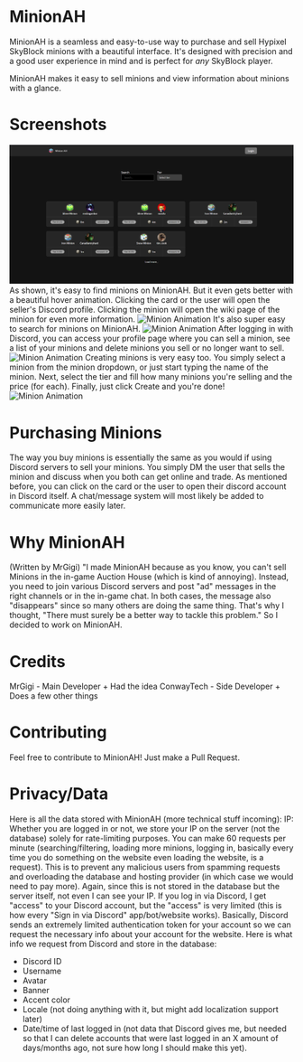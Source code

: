 # MinionAH

MinionAH is a seamless and easy-to-use way to purchase and sell Hypixel SkyBlock minions with a beautiful interface. It's designed with precision and a good user experience in mind and is perfect for *any* SkyBlock player. 

MinionAH makes it easy to sell minions and view information about minions with a glance.

# Screenshots
![MinionAH](/static/assets/images/showcase1.png)
As shown, it's easy to find minions on MinionAH. But it even gets better with a beautiful hover animation. Clicking the card or the user will open the seller's Discord profile. Clicking the minion will open the wiki page of the minion for even more information.
![Minion Animation](/static/assets/images/showcase2.png)
It's also super easy to search for minions on MinionAH.
![Minion Animation](/static/assets/images/showcase3.png)
After logging in with Discord, you can access your profile page where you can sell a minion, see a list of your minions and delete minions you sell or no longer want to sell.
![Minion Animation](/static/assets/images/showcase4.png)
Creating minions is very easy too. You simply select a minion from the minion dropdown, or just start typing the name of the minion. Next, select the tier and fill how many minions you're selling and the price (for each). Finally, just click Create and you're done!
![Minion Animation](/static/assets/images/showcase5.png)

# Purchasing Minions
The way you buy minions is essentially the same as you would if using Discord servers to sell your minions. You simply DM the user that sells the minion and discuss when you both can get online and trade. As mentioned before, you can click on the card or the user to open their discord account in Discord itself.
A chat/message system will most likely be added to communicate more easily later.

# Why MinionAH
(Written by MrGigi)
"I made MinionAH because as you know, you can't sell Minions in the in-game Auction House (which is kind of annoying). Instead, you need to join various Discord servers and post "ad" messages in the right channels or in the in-game chat. In both cases, the message also "disappears" since so many others are doing the same thing.
That's why I thought, "There must surely be a better way to tackle this problem." So I decided to work on MinionAH.

# Credits
MrGigi - Main Developer + Had the idea
ConwayTech - Side Developer + Does a few other things

# Contributing
Feel free to contribute to MinionAH! Just make a Pull Request.

# Privacy/Data
Here is all the data stored with MinionAH (more technical stuff incoming):​
IP: Whether you are logged in or not, we store your IP on the server (not the database) solely for rate-limiting purposes. You can make 60 requests per minute (searching/filtering, loading more minions, logging in, basically every time you do something on the website even loading the website, is a request). This is to prevent any malicious users from spamming requests and overloading the database and hosting provider (in which case we would need to pay more).
Again, since this is not stored in the database but the server itself, not even I can see your IP.​
If you log in via Discord, I get "access" to your Discord account, but the "access" is very limited (this is how every "Sign in via Discord" app/bot/website works).
Basically, Discord sends an extremely limited authentication token for your account so we can request the necessary info about your account for the website. Here is what info we request from Discord and store in the database:
- Discord ID
- Username
- Avatar
- Banner
- Accent color
- Locale (not doing anything with it, but might add localization support later)
- Date/time of last logged in (not data that Discord gives me, but needed so that I can delete accounts that were last logged in an X amount of days/months ago, not sure how long I should make this yet).
